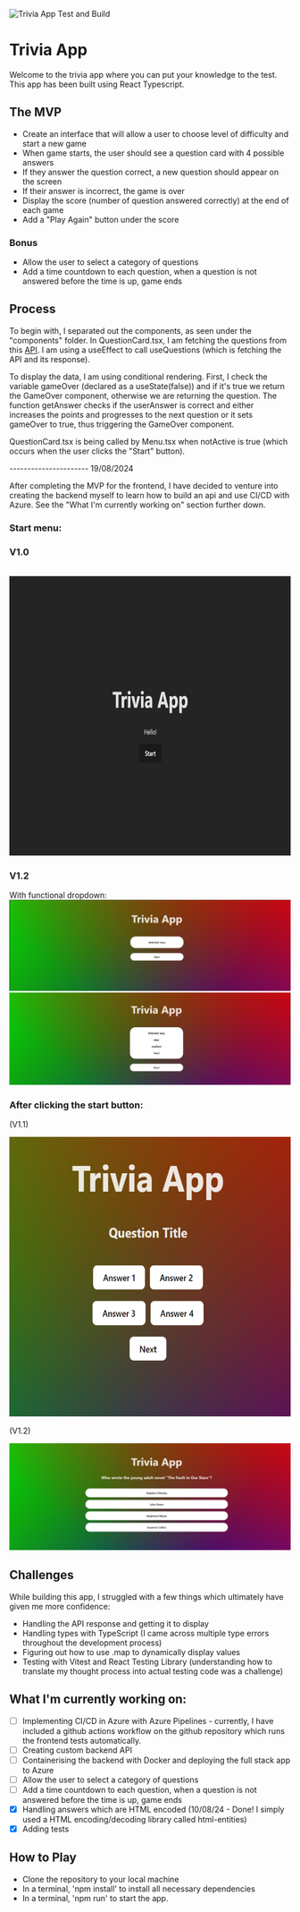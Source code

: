 ![Trivia App Test and Build](https://github.com/liii-p/trivia-app/actions/workflows/main.yml/badge.svg)

# Trivia App

Welcome to the trivia app where you can put your knowledge to the test. This app has been built using React Typescript.

## The MVP

- Create an interface that will allow a user to choose level of difficulty and start a new game
- When game starts, the user should see a question card with 4 possible answers
- If they answer the question correct, a new question should appear on the screen
- If their answer is incorrect, the game is over
- Display the score (number of question answered correctly) at the end of each game
- Add a "Play Again" button under the score

### Bonus

- Allow the user to select a category of questions
- Add a time countdown to each question, when a question is not answered before the time is up, game ends

## Process

To begin with, I separated out the components, as seen under the "components" folder.
In QuestionCard.tsx, I am fetching the questions from this <a href="https://opentdb.com/">API</a>.
I am using a useEffect to call useQuestions (which is fetching the API and its response).

To display the data, I am using conditional rendering. First, I check the variable gameOver (declared as a useState(false)) and if it's true we return the GameOver component, otherwise we are returning the question. The function getAnswer checks if the userAnswer is correct and either increases the points and progresses to the next question or it sets gameOver to true, thus triggering the GameOver component.

QuestionCard.tsx is being called by Menu.tsx when notActive is true (which occurs when the user clicks the "Start" button).

---------------------- 19/08/2024

After completing the MVP for the frontend, I have decided to venture into creating the backend myself to learn how to build an api and use CI/CD with Azure. See the "What I'm currently working on" section further down.

### Start menu:

### V1.0

<br />
<img src="./frontend/img/trivia-menu.png" height="500px"/>

### V1.2

With functional dropdown:
<br />
<img src="./frontend/img/trivia-menu-1.png" />
<img src="./frontend/img/trivia-menu-1a.png" />

### After clicking the start button:

<p>(V1.1)</p>
<img src="./frontend/img/trivia-question.png" height="500px"/>
<br />

<p>(V1.2)</p>
<img src="./frontend/img/trivia-question-1a.png" />
<br />

## Challenges

While building this app, I struggled with a few things which ultimately have given me more confidence:

- Handling the API response and getting it to display
- Handling types with TypeScript (I came across multiple type errors throughout the development process)
- Figuring out how to use .map to dynamically display values
- Testing with Vitest and React Testing Library (understanding how to translate my thought process into actual testing code was a challenge)

## What I'm currently working on:

- [ ] Implementing CI/CD in Azure with Azure Pipelines - currently, I have included a github actions workflow on the github repository which runs the frontend tests automatically.
- [ ] Creating custom backend API
- [ ] Containerising the backend with Docker and deploying the full stack app to Azure
- [ ] Allow the user to select a category of questions
- [ ] Add a time countdown to each question, when a question is not answered before the time is up, game ends
- [x] Handling answers which are HTML encoded (10/08/24 - Done! I simply used a HTML encoding/decoding library called html-entities)
- [x] Adding tests

## How to Play

- Clone the repository to your local machine
- In a terminal, 'npm install' to install all necessary dependencies
- In a terminal, 'npm run' to start the app.
